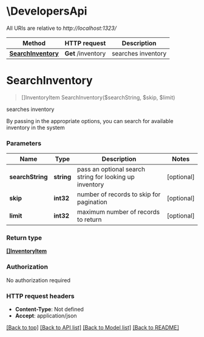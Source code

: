 # \DevelopersApi

All URIs are relative to *http://localhost:1323/*

Method | HTTP request | Description
------------- | ------------- | -------------
[**SearchInventory**](DevelopersApi.md#SearchInventory) | **Get** /inventory | searches inventory


# **SearchInventory**
> []InventoryItem SearchInventory($searchString, $skip, $limit)

searches inventory

By passing in the appropriate options, you can search for available inventory in the system 


### Parameters

Name | Type | Description  | Notes
------------- | ------------- | ------------- | -------------
 **searchString** | **string**| pass an optional search string for looking up inventory | [optional] 
 **skip** | **int32**| number of records to skip for pagination | [optional] 
 **limit** | **int32**| maximum number of records to return | [optional] 

### Return type

[**[]InventoryItem**](InventoryItem.md)

### Authorization

No authorization required

### HTTP request headers

 - **Content-Type**: Not defined
 - **Accept**: application/json

[[Back to top]](#) [[Back to API list]](../README.md#documentation-for-api-endpoints) [[Back to Model list]](../README.md#documentation-for-models) [[Back to README]](../README.md)

